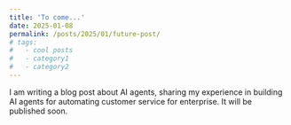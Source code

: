```yaml
---
title: 'To come...'
date: 2025-01-08
permalink: /posts/2025/01/future-post/
# tags:
#   - cool posts
#   - category1
#   - category2
---
```


I am writing a blog post about AI agents, sharing my experience in building AI agents for automating customer service for enterprise. It will be published soon.
